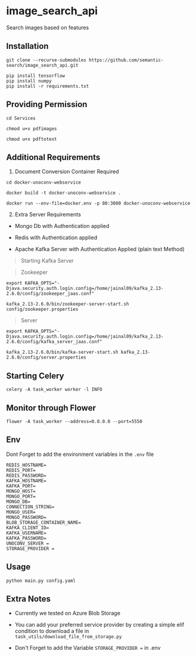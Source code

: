 # image_search_api
Search images based on features

## Installation
```
git clone --recurse-submodules https://github.com/semantic-search/image_search_api.git
```

```
pip install tensorflow
pip install numpy
pip install -r requirements.txt
```
    
## Providing Permission
```
cd Services

chmod u+x pdfimages

chmod u+x pdftotext
```
## Additional Requirements
1. Document Conversion Container Required
```
cd docker-unoconv-webservice

docker build -t docker-unoconv-webservice .

docker run --env-file=docker.env -p 80:3000 docker-unoconv-webservice
```
2. Extra Server Requirements

- Mongo Db with Authentication applied

- Redis with Authentication applied

- Apache Kafka Server with Authentication Applied (plain text Method)
> Starting Kafka Server

>Zookeeper
```
export KAFKA_OPTS="-Djava.security.auth.login.config=/home/jainal09/kafka_2.13-2.6.0/config/zookeeper_jaas.conf"

kafka_2.13-2.6.0/bin/zookeeper-server-start.sh config/zookeeper.properties
````
> Server
```
export KAFKA_OPTS="-Djava.security.auth.login.config=/home/jainal09/kafka_2.13-2.6.0/config/kafka_server_jaas.conf"

kafka_2.13-2.6.0/bin/kafka-server-start.sh kafka_2.13-2.6.0/config/server.properties
```


## Starting Celery

```
celery -A task_worker worker -l INFO
```
## Monitor through Flower

```
flower -A task_worker --address=0.0.0.0 --port=5550 
```
## Env
Dont Forget to add the environment variables in the `.env` file
```.env
REDIS_HOSTNAME=
REDIS_PORT=
REDIS_PASSWORD=
KAFKA_HOSTNAME=
KAFKA_PORT=
MONGO_HOST=
MONGO_PORT=
MONGO_DB=
CONNECTION_STRING=
MONGO_USER=
MONGO_PASSWORD=
BLOB_STORAGE_CONTAINER_NAME=
KAFKA_CLIENT_ID=
KAFKA_USERNAME=
KAFKA_PASSWORD=
UNOCONV_SERVER =
STORAGE_PROVIDER = 
```

## Usage
```
python main.py config.yaml
```
## Extra Notes
- Currently we tested on Azure Blob Storage

- You can add your preferred service provider by creating 
a simple elif condition to download a file in `task_utils/download_file_from_storage.py` 
- Don't Forget to add the Variable `STORAGE_PROVIDER =`
in .env 